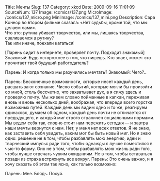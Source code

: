 Title: Мечты 
Slug: 137 
Category: xkcd 
Date: 2009-09-16 11:01:09 
SourceNum: 137 
Image: /comics/137.png 
MicroImage: /comics/137_micro.png 
MiniImage: /comics/137_mini.png 
Description: Сара Коннор во втором фильме сказала: «Нет судьбы, кроме той, что мы делаем сами».<br>Что это: рутина убивает творчество, или мы, лишаясь творчества, сваливаемся в рутину?<br>
Так или иначе, поехали кататься! 

[Парень сидит в интернете, проверяет почту. Подходит знакомый]
Знакомый: Будь осторожнее в том, что пишешь. Кто знает, может это прочитает твой будущий работодатель?

Парень: И когда только мы разучились мечтать?
Знакомый: Чего?..

Парень: Бесконечные возможности, которые несет каждый день, расшатывают сознание. Число событий, которые могли бы произойти со мной,  столь бессчетно,  что захватывает дух, а я сижу здесь и проверяю почту. Мы живем словно пойманные в капкан, переживая вновь и вновь несколько дней, воображая,
что впереди всего горстка возможных путей. Каждый день мы видим одно и то же, реагируем одинаково, думаем об одном, каждый день почти не отличается от предыдущего, и каждый миг строго ограничен социальными нормами. Мы ведем себя так, словно стоит нам пережить сегодня — и завтра наши мечты вернутся к нам.
Нет, у меня нет всех ответов. Я не знаю, как заставить себя увидеть, каким мог бы быть новый миг. Но я знаю одно: решение не  в том, чтобы разбавлять мою энергию, идеи и творческий импульс ради того, чтобы однажды я лучше поместился в чью-то форму. Оно не в том, чтобы разбавлять мою жизнь ради того, чтобы лучше отвечать чужим ожиданиям. Не в том, чтобы оставаться позади из страха  встряхнуть все вокруг.
Парень: Это очень важно, и я хочу сказать об этом так ясно, как только возможно:

Парень: Мне. Блядь. Похуй.